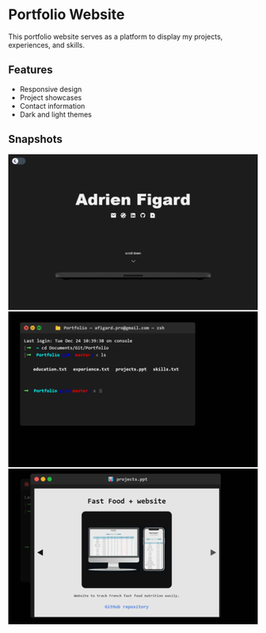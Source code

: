 # **Portfolio Website**

This portfolio website serves as a platform to display my projects, experiences, and skills.

## **Features**

- Responsive design
- Project showcases
- Contact information
- Dark and light themes

## **Snapshots**

![Snapshot 1](public/portfolio-snapshot-1.png)
![Snapshot 2](public/portfolio-snapshot-2.png)
![Snapshot 3](public/portfolio-snapshot-3.png)
